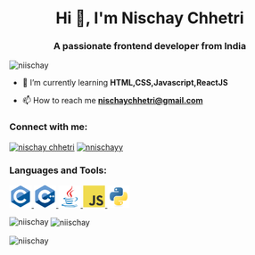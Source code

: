 
<h1 align="center">Hi 👋, I'm Nischay Chhetri</h1>
<h3 align="center">A passionate frontend developer from India</h3>

<p align="left"> <img src="https://komarev.com/ghpvc/?username=niischay&label=Profile%20views&color=0e75b6&style=flat" alt="niischay" /> </p>

- 🌱 I’m currently learning **HTML,CSS,Javascript,ReactJS**

- 📫 How to reach me **nischaychhetri@gmail.com**

<h3 align="left">Connect with me:</h3>
<p align="left">
<a href="https://linkedin.com/in/nischay-chhetri" target="blank"><img align="center" src="https://raw.githubusercontent.com/rahuldkjain/github-profile-readme-generator/master/src/images/icons/Social/linked-in-alt.svg" alt="nischay chhetri" height="30" width="40" /></a>
<a href="https://instagram.com/nnischayy" target="blank"><img align="center" src="https://raw.githubusercontent.com/rahuldkjain/github-profile-readme-generator/master/src/images/icons/Social/instagram.svg" alt="nnischayy" height="30" width="40" /></a>
</p>

<h3 align="left">Languages and Tools:</h3>
<p align="left"> <a href="https://www.cprogramming.com/" target="_blank" rel="noreferrer"> <img src="https://raw.githubusercontent.com/devicons/devicon/master/icons/c/c-original.svg" alt="c" width="40" height="40"/> </a> <a href="https://www.w3schools.com/cpp/" target="_blank" rel="noreferrer"> <img src="https://raw.githubusercontent.com/devicons/devicon/master/icons/cplusplus/cplusplus-original.svg" alt="cplusplus" width="40" height="40"/> </a> <a href="https://www.java.com" target="_blank" rel="noreferrer"> <img src="https://raw.githubusercontent.com/devicons/devicon/master/icons/java/java-original.svg" alt="java" width="40" height="40"/> </a> <a href="https://developer.mozilla.org/en-US/docs/Web/JavaScript" target="_blank" rel="noreferrer"> <img src="https://raw.githubusercontent.com/devicons/devicon/master/icons/javascript/javascript-original.svg" alt="javascript" width="40" height="40"/> </a> <a href="https://www.python.org" target="_blank" rel="noreferrer"> <img src="https://raw.githubusercontent.com/devicons/devicon/master/icons/python/python-original.svg" alt="python" width="40" height="40"/> </a> </p>

<p><img align="left" src="https://github-readme-stats.vercel.app/api/top-langs?username=niischay&show_icons=true&locale=en&layout=compact" alt="niischay" /></p>

<p>&nbsp;<img align="center" src="https://github-readme-stats.vercel.app/api?username=niischay&show_icons=true&locale=en" alt="niischay" /></p>

<p><img align="center" src="https://github-readme-streak-stats.herokuapp.com/?user=niischay&" alt="niischay" /></p>
